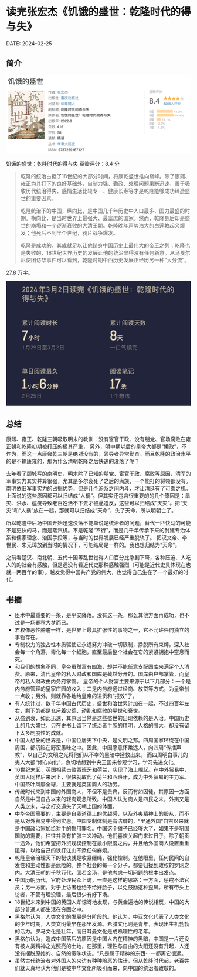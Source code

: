 # 读完张宏杰《饥饿的盛世：乾隆时代的得与失》

DATE: 2024-02-25

## 简介

![img](./imgs/20240303-2.png)

[饥饿的盛世：乾隆时代的得与失](https://book.douban.com/subject/35888701/) 豆瓣评分：8.4 分

> 乾隆的统治占据了18世纪的大部分时间，将康乾盛世推向巅峰。除了康熙、雍正为其打下的良好基础外，自制力强、勤政、处理问题果断迅速、善于吸收历代统治得失、感情生活比较专一、健康长寿等才是乾隆能够成功缔造盛世的重要因素。
>
> 乾隆统治下的中国，纵向比，是中国几千年历史中人口最多、国力最盛的时期。横向比，是当时世界上最强大、最富庶的国家。然而，乾隆身后却是盛世的崩塌和一个逐渐衰败的大清王朝。乾隆晚年声势浩大的白莲教起义爆发；他死后不到半个世纪，鸦片战争爆发。
>
> 乾隆是成功的，其成就足以让他跻身中国历史上最伟大的帝王之列；乾隆也是失败的，18世纪世界历史的发展让他的统治显得没有任何新意。从马戛尔尼使团访华事件可以看到，乾隆时期中西历史发展正经历另一种“大分流”。

27.8 万字。

![img](./imgs/20240303.jpg)

## 总结

康熙、雍正、乾隆三朝吸取明末的教训：没有宦官干政、没有朋党、官场腐败在雍正朝和乾隆初期被打压的极其严重，
另外，明中期以后的皇帝大都是“懒政”，不作为，而这一点康雍乾三朝是绝对没有的，领导者异常勤奋。而且乾隆的政治水平的是不输康雍的，那为什么清朝乾隆之后快速的没落了呢？

去年看了顾城写的[南明史](https://book.douban.com/subject/6533042/)，明末除了已知的朋党、宦官干政、腐败等原因，清军的军事实力其实并算很强，尤其是多尔衮死了之后的满族，一个能打的将领都没有。南明依旧军事实力的占据优势，但是几个派系之间内斗，才让清廷有了可乘之机。
上面说的这些原因都可以归结成“人祸”。但其实还包含很重要的的几个原因是：旱灾、洪水、瘟疫导致老百姓活不下去才被逼造反，这些可以归结成“天灾”。把“天灾”和“人祸”放在一起，那就可以归结成“天命”，失了天命，所以明朝亡了。

所以乾隆中后场中国开始迅速没落不能单说是统治者的问题，替代一匹快马的可能不是更快的马，而是蒸汽机。不是乾隆“不行”，而是几千年传承下来的封建专治体系和儒家理念、治国手段等，与当时的世界发展已经严重脱轨了。
把汉文帝、李世民、朱元璋放到当时的情况下，可能结局是一样的。我也想归结为“天命”。

之前看楚汉、南北朝、五代十国等乱世觉得人口百分比急剧下降，各种压迫、人吃人的的社会有感触，但是远没有看近代史那种感触强烈（可能是近代史具体现在也就一两百年的事）。越发觉得中国共产党的伟大，也觉得自己生在了一个最好的时代。

## 书摘

- 臣术中最重要的一条，是平安降落。没有这一条，那么其他方面再成功，也不过是一场春秋大梦而已。
- 君权像恶性肿瘤一样，是世界上最具扩张性的事物之一，它不允许任何独立的事物存在。
- 专制权力的独占性本质驱使它永远努力冲破一切限制，挣脱所有束缚，深入社会每一个角落，毒化每一个细胞，直至最后整个社会在它的紧紧拥抱中窒息而死。
- 和我们的想象不同，皇帝虽然富有四海，却并不能任意支配国库来满足个人消费。原来，清代皇帝的私人财政和国库是截然分开的。国库由户部掌管，而皇帝的私人财政由内务府掌管。
    皇帝的个人财富主要来源于以下几部分：一个是内务府管理的皇家庄园的收入；二是内务府通过经商、放贷等方式，为皇帝创一点收；另外，则就靠各地给皇帝的进贡和“报效”了。
- 有人统计过，数千年中国古代历史，盛世和治世累计加在一起，不过四百年左右，剩下的都是充斥着灾荒、动乱和腐败的平世和衰世。
- 从盛到衰，如此迅速，其原因当然是这些盛世的出现依赖的是人治。中国历史上的几大盛世，只在史书上留下了统治者手腕的精明，人格的强大，却没有留下太多制度性的成就。
- 中国人想象的世界是，中国位居天下中央，是文明之邦。四周国家环绕在中国周围，都沉陷在野蛮愚昧之中。因此，中国愿意怀柔远人，向四周“传播声教”，以自己的文明之光将他们从不幸的黑暗中拯救出来。
    而四周明白事儿的夷人大都“倾心向化”，急切地想到中央王国来参观学习，学习先进文化。
- 16世纪末起，英国相续击败西班牙和荷兰，实现了海上崛起。在中外贸易中，英国人同样后来居上，很快就取代了荷兰和西班牙，成为中外贸易的主力军。中国茶叶风靡全球，主要就是英国商人的功劳。
- 传统时代来到中国的外国商人，不但不是贵宾，反而有如囚徒，其原因一方面自然是中国自古以来的轻商观念所致。中国人认为商人是四民之末，外夷又是人类之末，与之打交道失了天朝上国的体面。
- 中华帝国需要的，主要是自我道德上的优越感，以及外夷精神上的服从，而不是从对外贸易中得到实惠。中国专制体制是有洁癖的，“里通外国”自古以来就是中国政治家加给对手的惯用罪名。中国这个摊子已经够大了，如果不是巩固国防的需要，往往并没有扩张主义冲动。他们喜欢关起门来过日子，除了朝贡一途外，他们希望把外贸规模控制在最小限度之内，并且给外国商人设置重重阻碍，以给自己的铁打江山不添任何麻烦。
- 乾隆皇帝治理天下的秘诀就是收紧缰绳，强化控制。在他眼里，任何民间的自发性和主动性都是危险的。整个社会的每一个分子，都要归拢到政权的罗网之内。大清王朝的千秋万代，固若金汤，是他考虑一切问题的根本出发点。
- 中国历朝历代，官府处理民众上访，一直是这样的思路：一方面，惩戒不法官员；另一方面，对于上访者也绝不给好脸子，以免鼓励这种歪风。所有带头上访者，不管有理没理，最后很少有好下场。
- 18世纪末来到中国的英国人却惊讶地发现，与黄金遍地的传说相反，中国的大部分普通人都生活在穷困之中。
- 黑格尔认为，人类文化的发展是分阶段的。他认为，中亚文化代表了人类文化的少年时期，人类文明最早在那里发源。希腊文化则是青年，表现出生机勃勃的活力。罗马文化是壮年，而日耳曼文化是成熟理性的老年。
- 黑格尔认为，造成中国落后的原因是中国人内在精神的黑暗，中国是一片还没有被人类精神之光照亮的土地，在那里，理性与自由的太阳还没有升起，人还没有摆脱原始的、自然的愚昧状态。“凡是属于精神的东西⋯⋯都离它很远。
- 虽然古代统治者对外国人的来访有种种险恶的估计，但从乾隆时代起，老百姓们就天真地认为他们是被中华文化所吸引而来，向中国的统治者致敬的。

